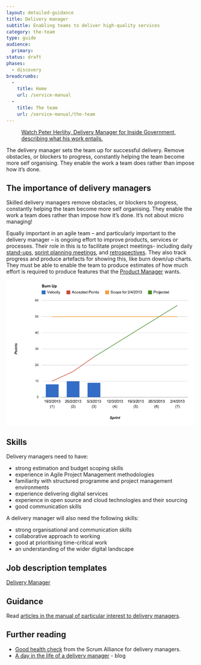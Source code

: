 ```yaml
---
layout: detailed-guidance
title: Delivery manager
subtitle: Enabling teams to deliver high-quality services
category: the-team
type: guide
audience:
  primary:
status: draft
phases:
  - discovery
breadcrumbs:
  -
    title: Home
    url: /service-manual
  -
    title: The team
    url: /service-manual/the-team
---
```


<figure class="media-player-wrapper video"><a href="https://www.youtube.com/watch?v=ipHEn97mws4">Watch Peter Herlihy, Delivery Manager for Inside Government, describing what his work entails.</a></figure>

The delivery manager sets the team up for successful delivery. Remove obstacles, or blockers to progress, constantly helping the team become more self organising. They enable the work a team does rather than impose how it’s done.

## The importance of delivery managers

Skilled delivery managers remove obstacles, or blockers to progress, constantly helping the team become more self organising. They enable the work a team does rather than impose how it’s done. It’s not about micro managing!

Equally important in an agile team – and particularly important to the delivery manager – is ongoing effort to improve products, services or processes. Their role in this is to facilitate project meetings- including daily [stand-ups](/service-manual/agile/features-of-agile.html), [sprint planning meetings](/service-manual/agile/features-of-agile.html), and [retrospectives](/service-manual/agile/running-retrospectives.html). They also track progress and produce artefacts for showing this, like burn down/up charts. They must be able to enable the team to produce estimates of how much effort is required to produce features that the [Product Manager](/service-manual/the-team/service-manager.html) wants.

![example burn-up chart](/service-manual/the-team/burn-up.png)

## Skills

Delivery managers need to have:

* strong estimation and budget scoping skills
* experience in Agile Project Management methodologies
* familiarity with structured programme and project management environments
* experience delivering digital services
* experience in open source and cloud technologies and their sourcing
* good communication skills

A delivery manager will also need the following skills:

* strong organisational and communication skills
* collaborative approach to working
* good at prioritising time-critical work
* an understanding of the wider digital landscape

## Job description templates
[Delivery Manager](/service-manual/the-team/delivery-manager-jd.html)

## Guidance
Read [articles in the manual of particular interest to delivery managers](/service-manual/service-managers).

## Further reading
* [Good health check](http://www.scrumalliance.org/articles/103-the-managers-role-in-agile) from the Scrum Alliance for delivery managers.
* [A day in the life of a delivery manager](http://digital.cabinetoffice.gov.uk/2012/12/12/a-day-in-the-life-of-a-delivery-manager/) - blog
